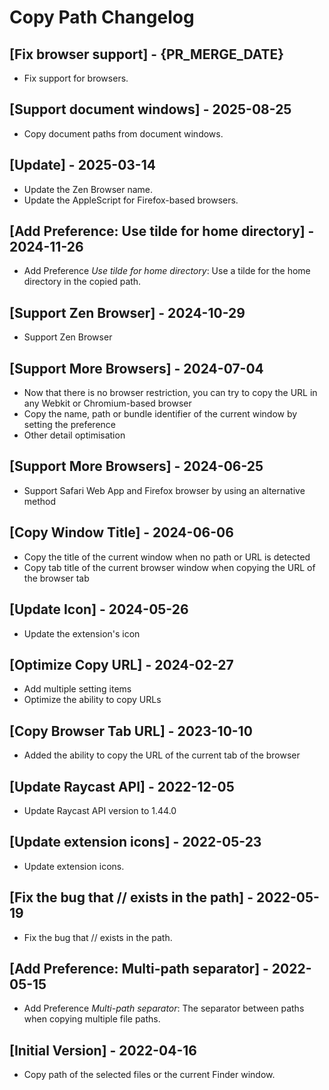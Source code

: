 # Copy Path Changelog

## [Fix browser support] - {PR_MERGE_DATE}

- Fix support for browsers.

## [Support document windows] - 2025-08-25

- Copy document paths from document windows.

## [Update] - 2025-03-14

- Update the Zen Browser name.
- Update the AppleScript for Firefox-based browsers.

## [Add Preference: Use tilde for home directory] - 2024-11-26

- Add Preference _Use tilde for home directory_: Use a tilde for the home directory in the copied path.

## [Support Zen Browser] - 2024-10-29

- Support Zen Browser

## [Support More Browsers] - 2024-07-04

- Now that there is no browser restriction, you can try to copy the URL in any Webkit or Chromium-based browser
- Copy the name, path or bundle identifier of the current window by setting the preference
- Other detail optimisation

## [Support More Browsers] - 2024-06-25

- Support Safari Web App and Firefox browser by using an alternative method

## [Copy Window Title] - 2024-06-06

- Copy the title of the current window when no path or URL is detected
- Copy tab title of the current browser window when copying the URL of the browser tab

## [Update Icon] - 2024-05-26

- Update the extension's icon

## [Optimize Copy URL] - 2024-02-27

- Add multiple setting items
- Optimize the ability to copy URLs

## [Copy Browser Tab URL] - 2023-10-10

- Added the ability to copy the URL of the current tab of the browser

## [Update Raycast API] - 2022-12-05

- Update Raycast API version to 1.44.0

## [Update extension icons] - 2022-05-23

- Update extension icons.

## [Fix the bug that // exists in the path] - 2022-05-19

- Fix the bug that // exists in the path.

## [Add Preference: Multi-path separator] - 2022-05-15

- Add Preference _Multi-path separator_: The separator between paths when copying multiple file paths.

## [Initial Version] - 2022-04-16

- Copy path of the selected files or the current Finder window.
